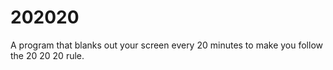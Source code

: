 # 202020
A program that blanks out your screen every 20 minutes to make you follow the 20 20 20 rule.
